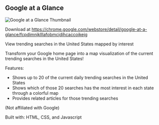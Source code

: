 ## Google at a Glance

![Google at a Glance Thumbnail](https://github.com/emil-velasquez/Google-at-a-Glance/blob/master/GoogleAtAGlanceGithubPic.png)

Download at https://chrome.google.com/webstore/detail/google-at-a-glance/fcpdimnjklllafobmcjdihcaccoikejg

View trending searches in the United States mapped by interest

Transform your Google home page into a map visualization of the current trending searches in the United States!

Features:
- Shows up to 20 of the current daily trending searches in the United States
- Shows which of those 20 searches has the most interest in each state through a colorful map
- Provides related articles for those trending searches

(Not affiliated with Google)

Built with: HTML, CSS, and Javascript
